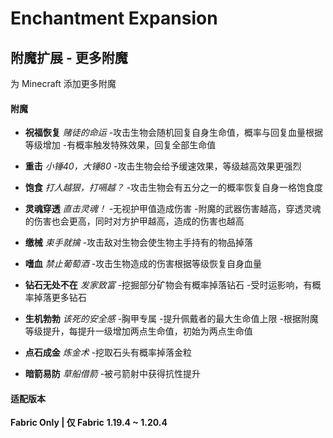 # Enchantment Expansion


## 附魔扩展 - 更多附魔

为 Minecraft 添加更多附魔

#### 附魔

- **祝福恢复**
*赌徒的命运*
-攻击生物会随机回复自身生命值，概率与回复血量根据等级增加
-有概率触发特殊效果，回复全部生命值

- **重击**
*小锤40，大锤80*
-攻击生物会给予缓速效果，等级越高效果更强烈

- **饱食**
*打人越狠，打嗝越？*
-攻击生物会有五分之一的概率恢复自身一格饱食度

- **灵魂穿透**
*直击灵魂！*
-无视护甲值造成伤害
-附魔的武器伤害越高，穿透灵魂的伤害也会更高，同时对方护甲越高，造成的伤害也越高

- **缴械**
*束手就擒*
-攻击敌对生物会使生物主手持有的物品掉落

- **嗜血**
*禁止葡萄酒*
-攻击生物造成的伤害根据等级恢复自身血量

- **钻石无处不在**
*发家致富*
-挖掘部分矿物会有概率掉落钻石
-受时运影响，有概率掉落更多钻石

- **生机勃勃**
*该死的安全感*
-胸甲专属
-提升佩戴者的最大生命值上限
-根据附魔等级提升，每提升一级增加两点生命值，初始为两点生命值

- **点石成金**
*炼金术*
-挖取石头有概率掉落金粒

- **暗箭易防**
*草船借箭*
-被弓箭射中获得抗性提升

#### 适配版本
**Fabric Only | 仅 Fabric**
**1.19.4 ~ 1.20.4**
